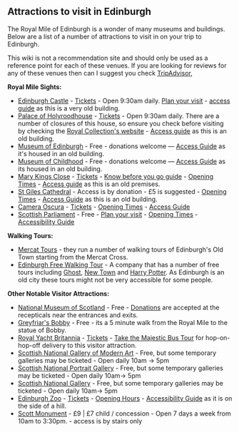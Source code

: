 ## Attractions to visit in Edinburgh

The Royal Mile of Edinburgh is a wonder of many museums and buildings. Below are a list of a number of attractions to visit in on your trip to Edinburgh. 

This wiki is not a recommendation site and should only be used as a reference point for each of these venues. If you are looking for reviews for any of these venues then can I suggest you check [TripAdvisor](https://www.tripadvisor.com/), 

**Royal Mile Sights:**

- [Edinburgh Castle](http://bit.ly/3k8CXFT)  - [Tickets](http://bit.ly/3Wc9b0p) - Open 9:30am daily. [Plan your visit](http://bit.ly/3H2vsJB) - [access guide](https://bit.ly/41zbrmD) as this is a very old building.
- [Palace of Holyroodhouse](http://bit.ly/3QSFcd3)  - [Tickets](http://bit.ly/3Wb6igv) - Open 9:30am daily. There are a number of closures of this house, so ensure you check before visiting by checking the [Royal Collection's website](https://bit.ly/3QSFcd3) - [Access guide](https://bit.ly/3Ts6zhe) as this is an old building.
- [Museum of Edinburgh](http://bit.ly/3kdVKQq) - Free - donations welcome — [Access Guide](https://bit.ly/3ke3Us3) as it's housed in an old building.
- [Museum of Childhood](http://bit.ly/3ZrJ3kW) - Free - donations welcome — [Access Guide](https://bit.ly/3QCYsuI) as its housed in an old building.
- [Mary Kings Close](http://bit.ly/3Xt4ro7) - [Tickets](https://bit.ly/3v75HnY) - [Know before you go guide](http://bit.ly/3H3pJTS) - [Opening Times](http://bit.ly/3Xcb5iO) - [Access guide](https://bit.ly/483009q) as this is an old premises.
- [St Giles Cathedral](http://bit.ly/3XrgWR8) - Access is by donation - £5 is suggested - [Opening Times](https://bit.ly/48cq0Pw) - [Access Guide](http://bit.ly/3QCde4Q) as this is an old building.
- [Camera Oscura](https://www.camera-obscura.co.uk/) - [Tickets](https://www.camera-obscura.co.uk/view-tickets/) - [Opening Times](https://www.camera-obscura.co.uk/opening-hours/) - [Access Guide](https://www.camera-obscura.co.uk/accessibility/)
- [Scottish Parliament](https://www.parliament.scot/) - Free - [Plan your visit](https://www.parliament.scot/visit/plan-your-visit) - [Opening Times](https://www.parliament.scot/visit/plan-your-visit) - [Accessibility Guide](https://www.parliament.scot/visit/plan-your-visit/accessibility-guide)

**Walking Tours:**

* [Mercat Tours](bit.ly/3H2GzSR) - they run a number of walking tours of Edinburgh's Old Town starting from the Mercat Cross.
* [Edinburgh Free Walking Tour](https://bit.ly/498kVsv) - A company that has a number of free tours including [Ghost](https://bit.ly/3tM1O7n), [New Town](https://bit.ly/4788Y4k) and [Harry Potter](https://bit.ly/3MiuMCk). As Edinburgh is an old city these tours might not be very accessible for some people.

**Other Notable Visitor Attractions:**

- [National Museum of Scotland](http://bit.ly/3H1aQSc) \- Free  -  [Donations](https://bit.ly/3QCYwus) are accepted at the recepticals near the entrances and exits. 
- [Greyfriar's Bobby](http://bit.ly/3X66f6K) \- Free  - its a 5 minute walk from the Royal Mile to the statue of Bobby.
- [Royal Yacht Britannia](http://bit.ly/3Zx9h5z) - [Tickets](http://bit.ly/3XsFd9p) - [Take the Majestic Bus Tour](http://bit.ly/3iB438i) for hop-on-hop-off delivery to this visitor attraction.
- [Scottish National Gallery of Modern Art](http://bit.ly/3w3XC0y) - Free, but some temporary galleries may be ticketed - Open daily 10am -> 5pm
- [Scottish National Portrait Gallery](http://bit.ly/3IMQ61C) - Free, but some temporary galleries may be ticketed - Open daily 10am-> 5pm
- [Scottish National Gallery](http://bit.ly/3WbmLAY) - Free, but some temporary galleries may be ticketed - Open daily 10am-> 5pm
- [Edinburgh Zoo](https://www.edinburghzoo.org.uk/) - [Tickets](https://www.edinburghzoo.org.uk/visit/tickets) - [Opening Hours](https://www.edinburghzoo.org.uk/visit/opening-hours) - [Accessibility Guide](https://www.edinburghzoo.org.uk/visit/accessibility) as it is on the side of a hill. 
- [Scott Monument](https://cultureedinburgh.com/our-venues/scott-monument) - £9 | £7 child / concession - Open 7 days a week from 10am to 3:30pm. - access is by stairs only